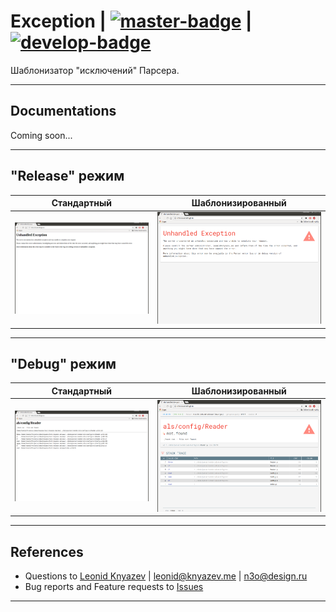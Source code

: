<!-- Badges URLs for 'master' and 'develop' branches -->
[master-badge]:    /../badges/master/build.svg   "Master build status"
[master-commits]:  /../commits/master            "Master last commits"
[develop-badge]:   /../badges/develop/build.svg  "Develop build status"
[develop-commits]: /../commits/develop           "Develop last commits"


# Exception | [![master-badge][]][master-commits] | [![develop-badge][]][develop-commits]

Шаблонизатор "исключений" Парсера.

---

## Documentations

Coming soon...

---

## "Release" режим
| Стандартный | Шаблонизированный |
| :---------: | :---------------: |
| [![Стандартный вывод: Release](doc/img/release-default.png)](doc/img/release-default.png) | [![Шаблонизированный вывод: Release](doc/img/release-templated.png)](doc/img/release-templated.png) |

---

## "Debug" режим
| Стандартный | Шаблонизированный |
| :---------: | :---------------: |
| [![Стандартный вывод: Debug](doc/img/debug-default.png)](doc/img/debug-default.png) | [![Шаблонизированный вывод: Debug](doc/img/debug-templated.png)](doc/img/debug-templated.png) |

---

## References

- Questions to [Leonid Knyazev](@n3o) | <leonid@knyazev.me> | <n3o@design.ru>
- Bug reports and Feature requests to [Issues](https://gitlab.design.ru/als/exception/issues)

---
